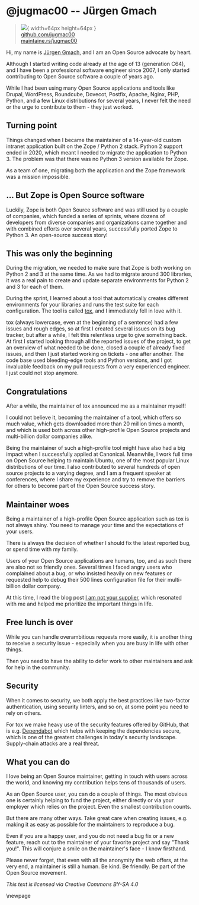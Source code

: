 # @jugmac00 -- Jürgen Gmach

> ![](https://github.com/jugmac00.png){ width=64px height=64px }  
> [github.com/jugmac00](https://github.com/jugmac00)  
> [maintaine.rs/jugmac00](https://maintaine.rs/jugmac00)

Hi, my name is [Jürgen Gmach](https://github.com/jugmac00), and I am an Open Source advocate by heart.

Although I started writing code already at the age of 13 (generation C64), and
I have been a professional software engineer since 2007, I only started
contributing to Open Source software a couple of years ago.

While I had been using many Open Source applications and tools like Drupal,
WordPress, Roundcube, Dovecot, Postfix, Apache, Nginx, PHP, Python, and a few
Linux distributions for several years, I never felt the need or the urge to
contribute to them - they just worked.

## Turning point

Things changed when I became the maintainer of a 14-year-old custom intranet
application built on the Zope / Python 2 stack. Python 2 support ended in
2020, which meant I needed to migrate the application to Python 3. The problem
was that there was no Python 3 version available for Zope.

As a team of one, migrating both the application and the Zope framework was a
mission impossible.

## ... But Zope is Open Source software

Luckily, Zope is both Open Source software and was still used by a couple of
companies, which funded a series of sprints, where dozens of developers from
diverse companies and organizations came together and with combined efforts
over several years, successfully ported Zope to Python 3. An open-source
success story!

## This was only the beginning

During the migration, we needed to make sure that Zope is both working on
Python 2 and 3 at the same time. As we had to migrate around 300 libraries, it
was a real pain to create and update separate environments for Python 2 and 3
for each of them.

During the sprint, I learned about a tool that automatically creates different
environments for your libraries and runs the test suite for each configuration.
The tool is called [tox](https://tox.wiki/en/latest/), and I immediately fell
in love with it.

tox (always lowercase, even at the beginning of a sentence) had a few issues
and rough edges, so at first I created several issues on its bug tracker, but
after a while, I felt this relentless urge to give something back. At first I
started looking through all the reported issues of the project, to get an
overview of what needed to be done, closed a couple of already fixed issues,
and then I just started working on tickets - one after another. The code base
used bleeding-edge tools and Python versions, and I got invaluable feedback on
my pull requests from a very experienced engineer. I just could not stop
anymore.

## Congratulations

After a while, the maintainer of tox announced me as a maintainer myself!

I could not believe it, becoming the maintainer of a tool, which offers so
much value, which gets downloaded more than 20 million times a month, and which
is used both across other high-profile Open Source projects and multi-billion
dollar companies alike.

Being the maintainer of such a high-profile tool might have also had a big
impact when I successfully applied at Canonical. Meanwhile, I work full time on
Open Source helping to maintain Ubuntu, one of the most popular Linux
distributions of our time. I also contributed to several hundreds of open
source projects to a varying degree, and I am a frequent speaker at
conferences, where I share my experience and try to remove the barriers for
others to become part of the Open Source success story.

## Maintainer woes

Being a maintainer of a high-profile Open Source application such as tox is not
always shiny. You need to manage your time and the expectations of your users.

There is always the decision of whether I should fix the latest reported bug,
or spend time with my family.

Users of your Open Source applications are humans, too, and as such there are
also not so friendly ones. Several times I faced angry users who complained
about a bug, or who insisted heavily on new features or requested help to
debug their 500 lines configuration file for their multi-billion dollar
company.

At this time, I read the blog post
[I am not your supplier](https://www.softwaremaxims.com/blog/not-a-supplier),
which resonated with me and helped me prioritize the important things in life.

## Free lunch is over

While you can handle overambitious requests more easily, it is another thing to
receive a security issue - especially when you are busy in life with other
things.

Then you need to have the ability to defer work to other maintainers and ask
for help in the community.

## Security

When it comes to security, we both apply the best practices like two-factor
authentication, using security linters, and so on, at some point you need to
rely on others.

For tox we make heavy use of the security features offered by GitHub, that is
e.g. [Dependabot](https://github.com/dependabot) which helps with keeping the
dependencies secure, which is one of the greatest challenges in today's
security landscape. Supply-chain attacks are a real threat.

## What you can do

I love being an Open Source maintainer, getting in touch with users across the
world, and knowing my contribution helps tens of thousands of users.

As an Open Source user, you can do a couple of things. The most obvious one
is certainly helping to fund the project, either directly or via your employer
which relies on the project. Even the smallest contribution counts.

But there are many other ways. Take great care when creating issues, e.g.
making it as easy as possible for the maintainers to reproduce a bug.

Even if you are a happy user, and you do not need a bug fix or a new feature,
reach out to the maintainer of your favorite project and say "Thank you!". This
will conjure a smile on the maintainer's face - I know firsthand.

Please never forget, that even with all the anonymity the web offers, at the
very end, a maintainer is still a human. Be kind. Be friendly. Be part of the
Open Source movement.

_This text is licensed via Creative Commons BY-SA 4.0_

\newpage
